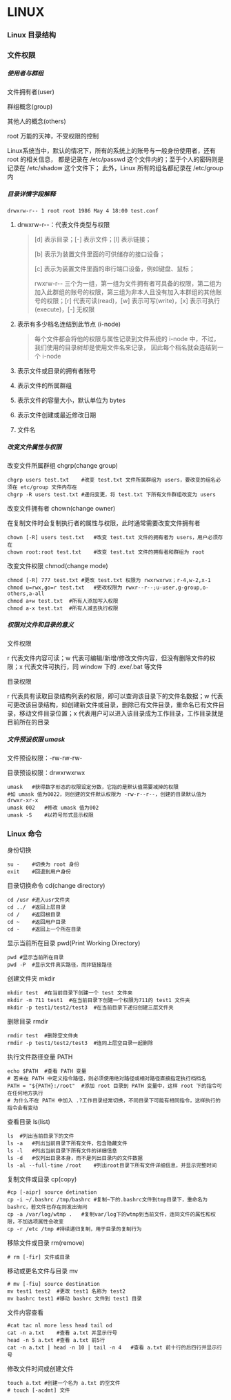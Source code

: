 # LINUX

### Linux 目录结构

### 文件权限

##### 使用者与群组

文件拥有者(user)

群组概念(group)

其他人的概念(others)

root 万能的天神，不受权限的控制

Linux系统当中，默认的情况下，所有的系统上的账号与一般身份使用者，还有 root 的相关信息， 都是记录在 /etc/passwd 这个文件内的；至于个人的密码则是记录在 /etc/shadow 这个文件下； 此外，Linux 所有的组名都纪录在 /etc/group 内

##### 目录详情字段解释

```shell
drwxrw-r-- 1 root root 1986 May 4 18:00 test.conf
```

1. drwxrw-r--：代表文件类型与权限

   > [d] 表示目录；[-] 表示文件；[l] 表示链接；
   >
   > [b] 表示为装置文件里面的可供储存的接口设备；
   >
   > [c] 表示为装置文件里面的串行端口设备，例如键盘、鼠标；
   >
   > rwxrw-r-- 三个为一组，第一组为文件拥有者可具备的权限，第二组为加入此群组的账号的权限，第三组为非本人且没有加入本群组的其他账号的权限；[r] 代表可读(read)，[w] 表示可写(write)，[x] 表示可执行(execute)，[-] 无权限

2. 表示有多少档名连结到此节点 (i-node)

   > 每个文件都会将他的权限与属性记录到文件系统的 i-node 中，不过，我们使用的目录树却是使用文件名来记录， 因此每个档名就会连结到一个 i-node

3. 表示文件或目录的拥有者账号

4. 表示文件的所属群组

5. 表示文件的容量大小，默认单位为 bytes

6. 表示文件创建或最近修改日期

7. 文件名

##### 改变文件属性与权限

改变文件所属群组 chgrp(change group)

```shell
chgrp users test.txt	#改变 test.txt 文件所属群组为 users，要改变的组名必须在 etc/group 文件内存在
chgrp -R users test.txt	#递归变更，将 test.txt 下所有文件群组改变为 users
```

改变文件拥有者 chown(change owner)

在复制文件时会复制执行者的属性与权限，此时通常需要改变文件拥有者

```shell
chown [-R] users test.txt	#改变 test.txt 文件的拥有者为 users，用户必须存在
chown root:root test.txt	#改变 test.txt 文件的拥有者和群组为 root
```

改变文件权限 chmod(change mode)

```shell
chmod [-R] 777 test.txt	#更改 test.txt 权限为 rwxrwxrwx；r-4,w-2,x-1
chmod u=rwx,go=r test.txt	#更改权限为 rwxr--r--;u-user,g-group,o-others,a-all
chmod a+w test.txt	#所有人添加写入权限
chmod a-x test.txt	#所有人减去执行权限
```

##### 权限对文件和目录的意义

文件权限

r 代表文件内容可读；w 代表可编辑/新增/修改文件内容，但没有删除文件的权限；x 代表文件可执行，同 window 下的 .exe/.bat 等文件

目录权限

r 代表具有读取目录结构列表的权限，即可以查询该目录下的文件名数据；w 代表可更改该目录结构，如创建新文件或目录，删除已有文件目录，重命名已有文件目录，移动文件目录位置；x 代表用户可以进入该目录成为工作目录，工作目录就是目前所在的目录

##### 文件预设权限 umask

文件预设权限：-rw-rw-rw-

目录预设权限：drwxrwxrwx

```shell
umask	#获得数字形态的权限设定分数，它指的是默认值需要减掉的权限
#如 umask 值为0022，则创建的文件默认权限为 -rw-r--r--，创建的目录默认值为 drwxr-xr-x
umask 002	#修改 umask 值为002
umask -S	#以符号形式显示权限
```



### Linux 命令

身份切换

```shell
su -	#切换为 root 身份
exit	#回退到用户身份
```

目录切换命令 cd(change directory)

```shell
cd /usr #进入usr文件夹
cd ../	#返回上层目录
cd /	#返回根目录
cd ~	#返回用户目录
cd -	#返回上一个所在目录
```

显示当前所在目录 pwd(Print Working Directory)

```shell
pwd	#显示当前所在目录
pwd -P	#显示文件真实路径，而非链接路径
```

创建文件夹 mkdir

```shell
mkdir test	#在当前目录下创建一个 test 文件夹
mkdir -m 711 test1	#在当前目录下创建一个权限为711的 test1 文件夹
mkdir -p test1/test2/test3	#在当前目录下递归创建三层文件夹
```

删除目录 rmdir

```shell
rmdir test	#删除空文件夹
rmdir -p test1/test2/test3	#连同上层空目录一起删除
```

执行文件路径变量 PATH

```shell
echo $PATH	#查看 PATH 变量
# 若未在 PATH 中定义指令路径，则必须使用绝对路径或相对路径直接指定执行档档名
PATH = "${PATH}:/root"	#添加 root 目录到 PATH 变量中，这样 root 下的指令可在任何地方执行
# 为什么不在 PATH 中加入 .?工作目录经常切换，不同目录下可能有相同指令，这样执行的指令会有变动
```

查看目录 ls(list)

```shell
ls	#列出当前目录下的文件
ls -a	#列出当前目录下所有文件，包含隐藏文件
ls -l	#列出当前目录下所有文件的详细信息
ls -d	#仅列出目录本身，而不是列出目录内的文件数据
ls -al --full-time /root	#列出root目录下所有文件详细信息，并显示完整时间
```

复制文件或目录 cp(copy)

```shell
#cp [-aipr] source detination
cp -i ~/.bashrc /tmp/bashrc	#复制~下的.bashrc文件到tmp目录下，重命名为bashrc，若文件已存在则发出询问
cp -a /var/log/wtmp .	#复制var/log下的wtmp到当前文件，连同文件的属性和权限，不加选项属性会改变
cp -r /etc /tmp	#持续递归复制，用于目录的复制行为
```

移除文件或目录 rm(remove)

```shell
# rm [-fir] 文件或目录
```

移动或更名文件与目录 mv

```shell
# mv [-fiu] source destination
mv test1 test2	#更改 test1 名称为 test2
mv bashrc test1	#移动 bashrc 文件到 test1 目录
```

文件内容查看

```shell
#cat tac nl more less head tail od
cat -n a.txt	#查看 a.txt 并显示行号
head -n 5 a.txt	#查看 a.txt 前5行
cat -n a.txt | head -n 10 | tail -n 4	#查看 a.txt 前十行的后四行并显示行号
```

修改文件时间或创建文件

```shell
touch a.txt	#创建一个名为 a.txt 的空文件
# touch [-acdmt] 文件
```



```shell

```



